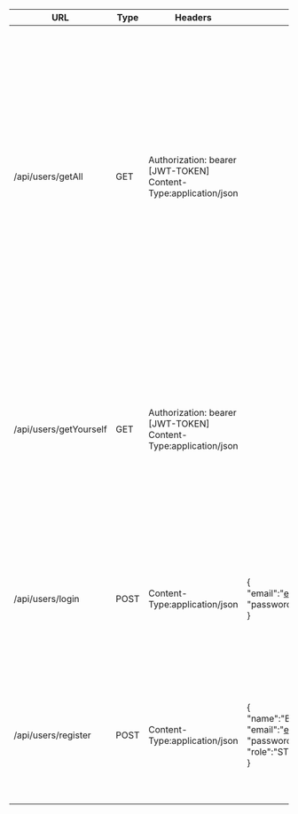 
| URL                    | Type | Headers                                                            | Body                                                                                                            | Responses                                                                                                                                                                                                                                                                                                                                                                                                      |
| ---------------------- | ---- | ------------------------------------------------------------------ | --------------------------------------------------------------------------------------------------------------- | -------------------------------------------------------------------------------------------------------------------------------------------------------------------------------------------------------------------------------------------------------------------------------------------------------------------------------------------------------------------------------------------------------------- |
| /api/users/getAll      | GET  | Authorization: bearer [JWT-TOKEN]<br>Content-Type:application/json |                                                                                                                 | {<br>  "status": 200,<br>  "error": "OK",<br>  "data": [<br>    {<br>      "name": "Beau",<br>      "email": "example@gmail.com",<br>      "role": "STUDENT",<br>      "id": 1<br>    },<br>    {<br>      "name": "test",<br>      "email": "test@gmail.com",<br>      "role": "STUDENT",<br>      "id": 53<br>    },<br>  ]<br>}<br><br>----<br><br>{<br>  "status": 401,<br>  "error": "Invalid token"<br>} |
| /api/users/getYourself | GET  | Authorization: bearer [JWT-TOKEN]<br>Content-Type:application/json |                                                                                                                 | {<br>  "status": 200,<br>  "error": "OK",<br>  "data": {<br>    "name": "Beau",<br>    "email": "example@gmail.com,<br>    "role": "STUDENT",<br>    "id": 1<br>  }<br>}<br><br>-----<br><br>{<br>  "status": 401,<br>  "error": "Invalid token"<br>}                                                                                                                                                          |
| /api/users/login       | POST | Content-Type:application/json                                      | {<br>  "email":"example@gmail.com",<br>  "password":"P4ssW0rd!"<br>}                                            | {<br>  "status":200,<br>  "error":"OK",<br>  "data": [JWT-TOKEN]<br>}<br><br>----<br><br>{<br>  "status":401,<br>  "error":"Unauthorized"<br>}                                                                                                                                                                                                                                                                 |
| /api/users/register    | POST | Content-Type:application/json                                      | {<br>  "name":"Beau",<br>  "email":"example@gmail.com",<br>  "password":"P4ssW0rd!",<br>  "role":"STUDENT"<br>} | {<br>  "status":201,<br>  "error":"created"<br>}<br><br>----<br>{<br>  "status":409,<br>  "error":"conflict, name/email already taken"<br>}                                                                                                                                                                                                                                                                    |
